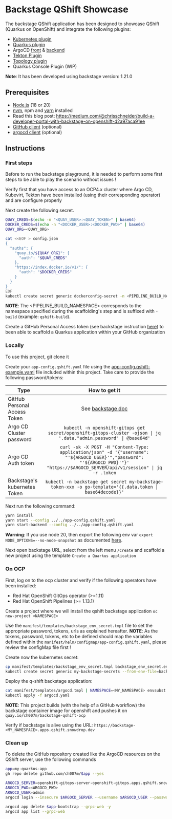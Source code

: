 # Backstage QShift Showcase

The backstage QShift application has been designed to showcase QShift (Quarkus on OpenShift) and integrate the following plugins:
- [Kubernetes plugin](https://backstage.io/docs/features/kubernetes/installation)
- [Quarkus plugin](https://github.com/q-shift/backstage-plugins)
- ArgoCD [front](https://github.com/RoadieHQ/roadie-backstage-plugins/tree/main/plugins/frontend/backstage-plugin-argo-cd) & [backend](https://github.com/RoadieHQ/roadie-backstage-plugins/tree/main/plugins/scaffolder-actions/scaffolder-backend-argocd)
- [Tekton Plugin](https://github.com/janus-idp/backstage-plugins/tree/main/plugins/tekton)
- [Topology plugin](https://github.com/janus-idp/backstage-plugins/tree/main/plugins/topology)
- Quarkus Console Plugin (WIP)

**Note**: It has been developed using backstage version: 1.21.0

## Prerequisites

- [Node.js](https://nodejs.org/en) (18 or 20)
- [nvm](https://github.com/nvm-sh/nvm), npm and [yarn](https://classic.yarnpkg.com/lang/en/docs/install/#mac-stable) installed
- Read this blog post: https://medium.com/@chrisschneider/build-a-developer-portal-with-backstage-on-openshift-d2a97aca91ee
- [GitHub client](https://cli.github.com/) (optional)
- [argocd client](https://argo-cd.readthedocs.io/en/stable/getting_started/#2-download-argo-cd-cli) (optional)

## Instructions

### First steps

Before to run the backstage playground, it is needed to perform some first steps to be able to play the scenario without issues !

Verify first that you have access to an OCP4.x cluster where Argo CD, Kubevirt, Tekton have been installed (using their corresponding operator) and are configure properly

Next create the following secret.
```bash
QUAY_CREDS=$(echo -n "<QUAY_USER>:<QUAY_TOKEN>" | base64)
DOCKER_CREDS=$(echo -n "<DOCKER_USER>:<DOCKER_PWD>" | base64)
QUAY_ORG=<QUAY_ORG>

cat <<EOF > config.json
{
  "auths": {
    "quay.io/${QUAY_ORG}": {
      "auth": "$QUAY_CREDS"
    },
    "https://index.docker.io/v1/": {
      "auth": "$DOCKER_CREDS"
    }
  }
}
EOF
kubectl create secret generic dockerconfig-secret -n <PIPELINE_BUILD_NAMESPACE> --from-file=config.json
```
**NOTE**: The <PIPELINE_BUILD_NAMESPACE> corresponds to the namespace specified during the scaffolding's step and is suffixed with `-build` (example: `qshift-build`).

Create a GitHub Personal Access token (see backstage instruction [here](https://backstage.io/docs/getting-started/configuration/#setting-up-a-github-integration)) to been able to 
scaffold a Quarkus application within your GitHub organization

### Locally

To use this project, git clone it 

Create your `app-config.qshift.yaml` file using the [app-config.qshift-example.yaml](app-config.qshift-example.yaml) file included within this project.
Take care to provide the following password/tokens:

| Type                         |                                                                                   How to get it                                                                                    | 
|------------------------------|:----------------------------------------------------------------------------------------------------------------------------------------------------------------------------------:|
| GitHub Personal Access Token |                                   See [backstage doc](https://backstage.io/docs/getting-started/configuration/#setting-up-a-github-integration)                                    |
| Argo CD Cluster password     |                                `kubectl -n openshift-gitops get secret/openshift-gitops-cluster -ojson \| jq '.data."admin.password" \| @base64d'`                                 | 
| Argo CD Auth token           | `curl -sk -X POST -H "Content-Type: application/json" -d '{"username": "'${ARGOCD_USER}'","password": "'${ARGOCD_PWD}'"}' "https://$ARGOCD_SERVER/api/v1/session" \| jq -r .token` |
| Backstage's kubernetes Token |                                     `kubectl -n backstage get secret my-backstage-token-xxx -o go-template='{{.data.token \| base64decode}}'`                                      |

Next run the following command:

```sh
yarn install
yarn start --config ../../app-config.qshift.yaml
yarn start-backend --config ../../app-config.qshift.yaml
```

**Warning**: If you use node 20, then export the following env var `export NODE_OPTIONS=--no-node-snapshot` as documented [here](https://backstage.io/docs/getting-started/configuration/#create-a-new-component-using-a-software-template).

Next open backstage URL, select from the left menu `/create` and scaffold a new project using the template `Create a Quarkus application`

### On OCP

First, log on to the ocp cluster and verify if the following operators have been installed: 

- Red Hat OpenShift GitOps operator (>=1.11)
- Red Hat OpenShift Pipelines (>= 1.13.1)

Create a project where we will install the qshift backstage application `oc new-project <NAMESPACE>`

Use the `manifest/templates/backstage_env_secret.tmpl` file to set the appropriate password, tokens, urls as explained hereafter.
**NOTE**: As the tokens, password, tokens, etc to be defined should map the variables defined within the `manifest/helm/configmap/app-config.qshift.yaml`, please review the configMap file first !

Create now the kubernetes secret:
```bash
cp manifest/templates/backstage_env_secret.tmpl backstage_env_secret.env
kubectl create secret generic my-backstage-secrets --from-env-file=backstage_env_secret.env
```

Deploy the q-shift backstage application:
```bash
cat manifest/templates/argocd.tmpl | NAMESPACE=<MY_NAMESPACE> envsubst > argocd.yaml
kubectl apply -f argocd.yaml
```

**NOTE**: This project builds (with the help of a GitHub workflow) the backstage container image for openshift and pushes it on `quay.io/ch007m/backstage-qshift-ocp`

Verify if backstage is alive using the URL: `https://backstage-<MY_NAMESPACE>.apps.qshift.snowdrop.dev`

### Clean up

To delete the GitHub repository created like the ArgoCD resources on the QShift server, use the following commands
```bash
app=my-quarkus-app
gh repo delete github.com/ch007m/$app --yes

ARGOCD_SERVER=openshift-gitops-server-openshift-gitops.apps.qshift.snowdrop.dev
ARGOCD_PWD=<ARGOCD_PWD>
ARGOCD_USER=admin
argocd login --insecure $ARGOCD_SERVER --username $ARGOCD_USER --password $ARGOCD_PWD --grpc-web

argocd app delete $app-bootstrap --grpc-web -y
argocd app list --grpc-web
```